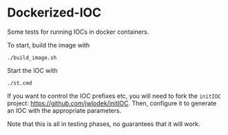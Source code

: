 # Dockerized-IOC

Some tests for running IOCs in docker containers.

To start, build the image with
```
./build_image.sh
```
Start the IOC with
```
./st.cmd
```

If you want to control the IOC prefixes etc, you will need to fork the `initIOC` project: https://github.com/jwlodek/initIOC.
Then, configure it to generate an IOC with the appropriate parameters.

Note that this is all in testing phases, no guarantees that it will work.